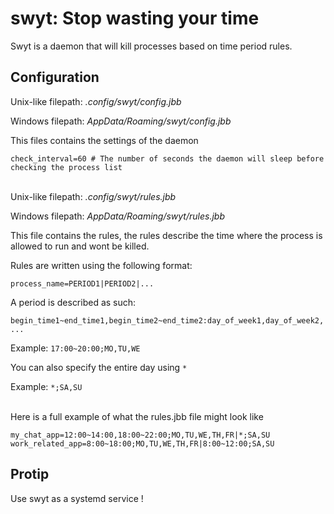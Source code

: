 # swyt: Stop wasting your time

Swyt is a daemon that will kill processes based on time period rules.

## Configuration 

Unix-like filepath: *.config/swyt/config.jbb*

Windows filepath: *AppData/Roaming/swyt/config.jbb*

This files contains the settings of the daemon
```
check_interval=60 # The number of seconds the daemon will sleep before checking the process list
```
\
Unix-like filepath: *.config/swyt/rules.jbb*

Windows filepath: *AppData/Roaming/swyt/rules.jbb*

This file contains the rules, the rules describe the time where the process is allowed to run and wont be killed.

Rules are written using the following format:

``process_name=PERIOD1|PERIOD2|...``

A period is described as such:

``begin_time1~end_time1,begin_time2~end_time2:day_of_week1,day_of_week2,...``

Example: ``17:00~20:00;MO,TU,WE``

You can also specify the entire day using ``*``

Example: ``*;SA,SU``

\
Here is a full example of what the rules.jbb file might look like
```
my_chat_app=12:00~14:00,18:00~22:00;MO,TU,WE,TH,FR|*;SA,SU
work_related_app=8:00~18:00;MO,TU,WE,TH,FR|8:00~12:00;SA,SU
```


## Protip
Use swyt as a systemd service !
